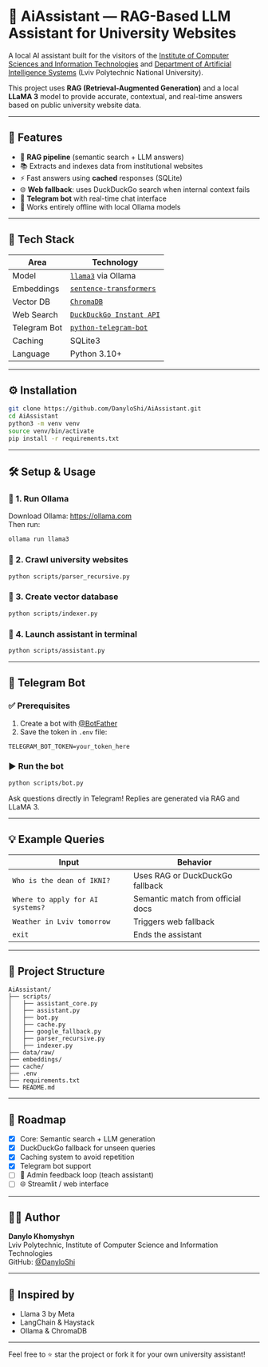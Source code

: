 # 🤖 AiAssistant — RAG-Based LLM Assistant for University Websites

A local AI assistant built for the visitors of the [Institute of Computer Sciences and Information Technologies](https://lpnu.ua/ikni) and [Department of Artificial Intelligence Systems](https://aidept.com.ua) (Lviv Polytechnic National University).  

This project uses **RAG (Retrieval-Augmented Generation)** and a local **LLaMA 3** model to provide accurate, contextual, and real-time answers based on public university website data.

---

## 🚀 Features

- 🧠 **RAG pipeline** (semantic search + LLM answers)
- 📚 Extracts and indexes data from institutional websites
- ⚡ Fast answers using **cached** responses (SQLite)
- 🌐 **Web fallback**: uses DuckDuckGo search when internal context fails
- 💬 **Telegram bot** with real-time chat interface
- 💾 Works entirely offline with local Ollama models

---

## 🧱 Tech Stack

| Area        | Technology                          |
|-------------|-------------------------------------|
| Model       | [`llama3`](https://ollama.com) via Ollama |
| Embeddings  | [`sentence-transformers`](https://www.sbert.net/) |
| Vector DB   | [`ChromaDB`](https://www.trychroma.com) |
| Web Search  | [`DuckDuckGo Instant API`](https://duckduckgo.com/api) |
| Telegram Bot| [`python-telegram-bot`](https://github.com/python-telegram-bot/python-telegram-bot) |
| Caching     | SQLite3                             |
| Language    | Python 3.10+                        |

---

## ⚙️ Installation

```bash
git clone https://github.com/DanyloShi/AiAssistant.git
cd AiAssistant
python3 -m venv venv
source venv/bin/activate
pip install -r requirements.txt
```

---

## 🛠️ Setup & Usage

### 🔹 1. Run Ollama

Download Ollama: https://ollama.com  
Then run:

```bash
ollama run llama3
```

### 🔹 2. Crawl university websites

```bash
python scripts/parser_recursive.py
```

### 🔹 3. Create vector database

```bash
python scripts/indexer.py
```

### 🔹 4. Launch assistant in terminal

```bash
python scripts/assistant.py
```

---

## 💬 Telegram Bot

### ✅ Prerequisites

1. Create a bot with [@BotFather](https://t.me/BotFather)
2. Save the token in `.env` file:
```
TELEGRAM_BOT_TOKEN=your_token_here
```

### ▶️ Run the bot

```bash
python scripts/bot.py
```

Ask questions directly in Telegram! Replies are generated via RAG and LLaMA 3.

---

## 💡 Example Queries

| Input                              | Behavior                          |
|-----------------------------------|-----------------------------------|
| `Who is the dean of IKNI?`        | Uses RAG or DuckDuckGo fallback   |
| `Where to apply for AI systems?`  | Semantic match from official docs |
| `Weather in Lviv tomorrow`        | Triggers web fallback             |
| `exit`                            | Ends the assistant                |

---

## 📁 Project Structure

```
AiAssistant/
├── scripts/
│   ├── assistant_core.py
│   ├── assistant.py
│   ├── bot.py
│   ├── cache.py
│   ├── google_fallback.py
│   ├── parser_recursive.py
│   ├── indexer.py
├── data/raw/
├── embeddings/
├── cache/
├── .env
├── requirements.txt
└── README.md
```

---

## 📌 Roadmap

- [x] Core: Semantic search + LLM generation
- [x] DuckDuckGo fallback for unseen queries
- [x] Caching system to avoid repetition
- [x] Telegram bot support
- [ ] 🧾 Admin feedback loop (teach assistant)
- [ ] 🌐 Streamlit / web interface

---

## 👨‍💻 Author

**Danylo Khomyshyn**  
Lviv Polytechnic, Institute of Computer Science and Information Technologies  
GitHub: [@DanyloShi](https://github.com/DanyloShi)

---

## 🧠 Inspired by

- Llama 3 by Meta
- LangChain & Haystack
- Ollama & ChromaDB

---

Feel free to ⭐ star the project or fork it for your own university assistant!
